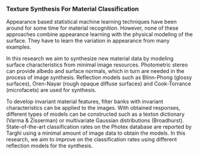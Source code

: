 ### Texture Synthesis For Material Classification ###

Appearance based statistical machine learning techniques have been around for some time for material recognition. However, none of these approaches combine appearance learning with the physical modeling of the surface. They have to learn the variation in appearance from many examples.

In this research we aim to synthesize new material data by modeling surface characteristics from minimal image resources. Photometric stereo can provide albedo and surface normals, which in turn are needed in the process of image synthesis. Reflection models such as Blinn-Phong (glossy surfaces), Oren-Nayar (rough opaque diffuse surfaces) and Cook-Torrance (microfacets) are used for synthesis.

To develop invariant material features, filter banks with invariant characteristics can be applied to the images. With obtained responses, different types of models can be constructed such as a texton dictionary (Varma & Zisserman) or multivariate Gaussian distributions (Broadhurst).
State-of-the-art classification rates on the Photex database are reported by Targhi using a minimal amount of image data to obtain the models. In this research, we aim to improve on the classification rates using different reflection models for the synthesis.